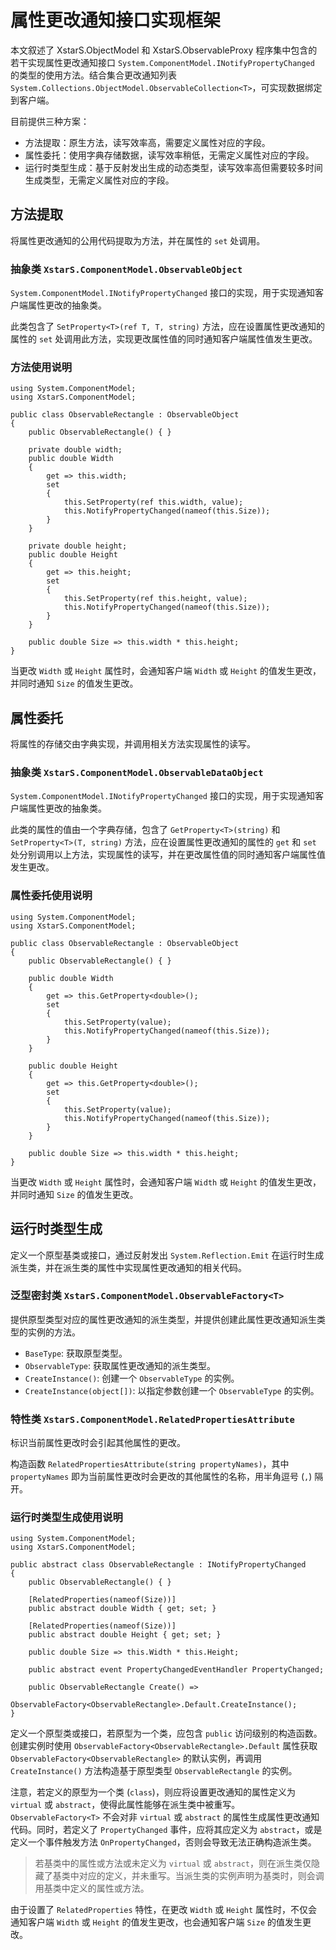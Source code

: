 ﻿# 属性更改通知接口实现框架

本文叙述了 XstarS.ObjectModel 和 XstarS.ObservableProxy 程序集中包含的若干实现属性更改通知接口 `System.ComponentModel.INotifyPropertyChanged` 的类型的使用方法。结合集合更改通知列表 `System.Collections.ObjectModel.ObservableCollection<T>`，可实现数据绑定到客户端。

目前提供三种方案：

* 方法提取：原生方法，读写效率高，需要定义属性对应的字段。
* 属性委托：使用字典存储数据，读写效率稍低，无需定义属性对应的字段。
* 运行时类型生成：基于反射发出生成的动态类型，读写效率高但需要较多时间生成类型，无需定义属性对应的字段。

## 方法提取

将属性更改通知的公用代码提取为方法，并在属性的 `set` 处调用。

### 抽象类 `XstarS.ComponentModel.ObservableObject`

`System.ComponentModel.INotifyPropertyChanged` 接口的实现，用于实现通知客户端属性更改的抽象类。

此类包含了 `SetProperty<T>(ref T, T, string)` 方法，应在设置属性更改通知的属性的 `set` 处调用此方法，实现更改属性值的同时通知客户端属性值发生更改。

### 方法使用说明

``` CSharp
using System.ComponentModel;
using XstarS.ComponentModel;

public class ObservableRectangle : ObservableObject
{
    public ObservableRectangle() { }

    private double width;
    public double Width
    {
        get => this.width;
        set
        {
            this.SetProperty(ref this.width, value);
            this.NotifyPropertyChanged(nameof(this.Size));
        }
    }

    private double height;
    public double Height
    {
        get => this.height;
        set
        {
            this.SetProperty(ref this.height, value);
            this.NotifyPropertyChanged(nameof(this.Size));
        }
    }

    public double Size => this.width * this.height;
}
```

当更改 `Width` 或 `Height` 属性时，会通知客户端 `Width` 或 `Height` 的值发生更改，并同时通知 `Size` 的值发生更改。

## 属性委托

将属性的存储交由字典实现，并调用相关方法实现属性的读写。

### 抽象类 `XstarS.ComponentModel.ObservableDataObject`

`System.ComponentModel.INotifyPropertyChanged` 接口的实现，用于实现通知客户端属性更改的抽象类。

此类的属性的值由一个字典存储，包含了 `GetProperty<T>(string)` 和 `SetProperty<T>(T, string)` 方法，应在设置属性更改通知的属性的 `get` 和 `set` 处分别调用以上方法，实现属性的读写，并在更改属性值的同时通知客户端属性值发生更改。

### 属性委托使用说明

``` CSharp
using System.ComponentModel;
using XstarS.ComponentModel;

public class ObservableRectangle : ObservableObject
{
    public ObservableRectangle() { }

    public double Width
    {
        get => this.GetProperty<double>();
        set
        {
            this.SetProperty(value);
            this.NotifyPropertyChanged(nameof(this.Size));
        }
    }

    public double Height
    {
        get => this.GetProperty<double>();
        set
        {
            this.SetProperty(value);
            this.NotifyPropertyChanged(nameof(this.Size));
        }
    }

    public double Size => this.width * this.height;
}
```

当更改 `Width` 或 `Height` 属性时，会通知客户端 `Width` 或 `Height` 的值发生更改，并同时通知 `Size` 的值发生更改。

## 运行时类型生成

定义一个原型基类或接口，通过反射发出 `System.Reflection.Emit` 在运行时生成派生类，并在派生类的属性中实现属性更改通知的相关代码。

### 泛型密封类 `XstarS.ComponentModel.ObservableFactory<T>`

提供原型类型对应的属性更改通知的派生类型，并提供创建此属性更改通知派生类型的实例的方法。

* `BaseType`: 获取原型类型。
* `ObservableType`: 获取属性更改通知的派生类型。
* `CreateInstance()`: 创建一个 `ObservableType` 的实例。
* `CreateInstance(object[])`: 以指定参数创建一个 `ObservableType` 的实例。

### 特性类 `XstarS.ComponentModel.RelatedPropertiesAttribute`

标识当前属性更改时会引起其他属性的更改。

构造函数 `RelatedPropertiesAttribute(string propertyNames)`，其中 `propertyNames` 即为当前属性更改时会更改的其他属性的名称，用半角逗号 (`,`) 隔开。

### 运行时类型生成使用说明

``` CSharp
using System.ComponentModel;
using XstarS.ComponentModel;

public abstract class ObservableRectangle : INotifyPropertyChanged
{
    public ObservableRectangle() { }

    [RelatedProperties(nameof(Size))]
    public abstract double Width { get; set; }

    [RelatedProperties(nameof(Size))]
    public abstract double Height { get; set; }

    public double Size => this.Width * this.Height;

    public abstract event PropertyChangedEventHandler PropertyChanged;

    public ObservableRectangle Create() =>
        ObservableFactory<ObservableRectangle>.Default.CreateInstance();
}
```

定义一个原型类或接口，若原型为一个类，应包含 `public` 访问级别的构造函数。创建实例时使用 `ObservableFactory<ObservableRectangle>.Default` 属性获取 `ObservableFactory<ObservableRectangle>` 的默认实例，再调用 `CreateInstance()` 方法构造基于原型类型 `ObservableRectangle` 的实例。

注意，若定义的原型为一个类 (`class`)，则应将设置更改通知的属性定义为 `virtual` 或 `abstract`，使得此属性能够在派生类中被重写。`ObservableFactory<T>` 不会对非 `virtual` 或 `abstract` 的属性生成属性更改通知代码。同时，若定义了 `PropertyChanged` 事件，应将其应定义为 `abstract`，或是定义一个事件触发方法 `OnPropertyChanged`，否则会导致无法正确构造派生类。

> 若基类中的属性或方法或未定义为 `virtual` 或 `abstract`，则在派生类仅隐藏了基类中对应的定义，并未重写。当派生类的实例声明为基类时，则会调用基类中定义的属性或方法。

由于设置了 `RelatedProperties` 特性，在更改 `Width` 或 `Height` 属性时，不仅会通知客户端 `Width` 或 `Height` 的值发生更改，也会通知客户端 `Size` 的值发生更改。
